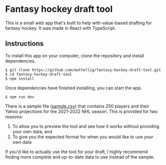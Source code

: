 # Fantasy hockey draft tool

This is a small web app that\'s built to help with value-based drafting for fantasy hockey. It was made in React with TypeScript.

## Instructions

To install this app on your computer, clone the repository and install dependencies.

```
$ git clone https://github.com/mattellig/fantasy-hockey-draft-tool.git
$ cd fantasy-hockey-draft-tool
$ npm install
```

Once dependencies have finished installing, you can start the app.

```
$ npm run dev
```

There is a sample file ([sample.csv](/public/sample.csv)) that contains 250 players and their Yahoo projections for the 2021-2022 NHL season. This is provided for two reasons:

1. To allow you to preview the tool and see how it works without providing your own data, and
2. To give you the expected format for when you would like to use your own data

If you\'d like to actually use the tool for your draft, I highly recommend finding more complete and up-to-date data to use instead of the sample.
